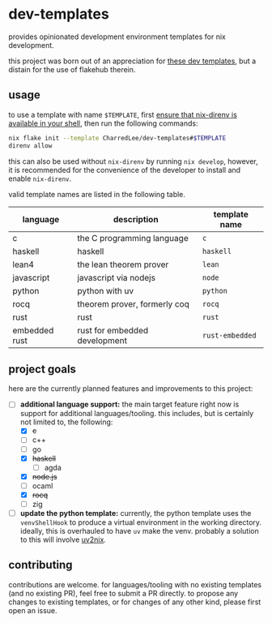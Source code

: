 # dev-templates

provides opinionated development environment templates for nix development.

this project was born out of an appreciation for
[these dev templates](https://github.com/the-nix-way/dev-templates), but a
distain for the use of flakehub therein.

## usage

to use a template with name `$TEMPLATE`, first
[ensure that nix-direnv is available in your shell](https://direnv.net/docs/hook.html),
then run the following commands:

```sh
nix flake init --template CharredLee/dev-templates#$TEMPLATE
direnv allow
```

this can also be used without `nix-direnv` by running `nix develop`, however, it
is recommended for the convenience of the developer to install and enable
`nix-direnv`.

valid template names are listed in the following table.

| language      | description                   | template name   |
| ------------- | ----------------------------- | --------------- |
| c             | the C programming language    | `c`             |
| haskell       | haskell                       | `haskell`       |
| lean4         | the lean theorem prover       | `lean`          |
| javascript    | javascript via nodejs         | `node`          |
| python        | python with uv                | `python`        |
| rocq          | theorem prover, formerly coq  | `rocq`          |
| rust          | rust                          | `rust`          |
| embedded rust | rust for embedded development | `rust-embedded` |

## project goals

here are the currently planned features and improvements to this project:

- [ ] **additional language support:** the main target feature right now is
      support for additional languages/tooling. this includes, but is certainly
      not limited to, the following:
  - [x] ~~c~~
  - [ ] c++
  - [ ] go
  - [x] ~~haskell~~
    - [ ] agda
  - [x] ~~node.js~~
  - [ ] ocaml
  - [x] ~~rocq~~
  - [ ] zig
- [ ] **update the python template:** currently, the python template uses the
      `venvShellHook` to produce a virtual environment in the working directory.
      ideally, this is overhauled to have `uv` make the venv. probably a
      solution to this will involve
      [uv2nix](https://github.com/pyproject-nix/uv2nix).

## contributing

contributions are welcome. for languages/tooling with no existing templates (and
no existing PR), feel free to submit a PR directly. to propose any changes to
existing templates, or for changes of any other kind, please first open an
issue.
